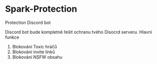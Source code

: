 # Spark-Protection
Protection Discord bot

Discord bot bude kompletně řešit ochranu tvého Disocrd serveru.
Hlavní funkce

1) Blokování Toxic hráčů
2) Blokování invite linků
3) Blokování NSFW obsahu
